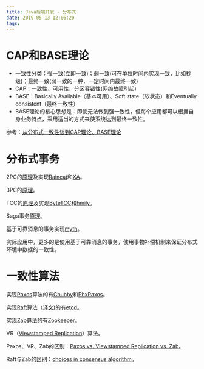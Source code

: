 ```yaml
---
title: Java后端开发 - 分布式
date: 2019-05-13 12:06:20
tags:
---
```


# CAP和BASE理论

- 一致性分类：强一致(立即一致)；弱一致(可在单位时间内实现一致，比如秒级)；最终一致(弱一致的一种，一定时间内最终一致)
- CAP：一致性、可用性、分区容错性(网络故障引起)
- BASE：Basically Available（基本可用）、Soft state（软状态）和Eventually consistent（最终一致性）
- BASE理论的核心思想是：即使无法做到强一致性，但每个应用都可以根据自身业务特点，采用适当的方式来使系统达到最终一致性。

参考：[从分布式一致性谈到CAP理论、BASE理论](http://www.cnblogs.com/szlbm/p/5588543.html)

# 分布式事务

2PC的[原理](https://en.wikipedia.org/wiki/Two-phase_commit_protocol)及实现[Raincat](https://github.com/yu199195/Raincat)和[XA](https://en.wikipedia.org/wiki/X/Open_XA)。

3PC的[原理](https://en.wikipedia.org/wiki/Three-phase_commit_protocol)。

TCC的[原理](https://blog.csdn.net/kobejayandy/article/details/54783212)及实现[ByteTCC](https://github.com/liuyangming/ByteTCC)和[hmily](https://github.com/yu199195/hmily)。

Saga事务[原理](https://www.jianshu.com/p/e4b662407c66)。

基于可靠消息的事务实现[myth](https://github.com/yu199195/myth)。

实际应用中，更多的是使用基于可靠消息的事务，使用事物补偿机制来保证分布式环境中数据的一致性。

# 一致性算法

实现[Paxos](https://lamport.azurewebsites.net/pubs/paxos-simple.pdf)算法的有[Chubby](https://static.googleusercontent.com/media/research.google.com/en//archive/chubby-osdi06.pdf)和[PhxPaxos](https://github.com/Tencent/phxpaxos)。

实现[Raft](https://raft.github.io/raft.pdf)算法（[译文](https://www.infoq.cn/article/raft-paper))的有[etcd](https://github.com/etcd-io/etcd)。

实现[Zab](http://www.tcs.hut.fi/Studies/T-79.5001/reports/2012-deSouzaMedeiros.pdf)算法的有[Zookeeper](https://github.com/apache/zookeeper)。

VR（[Viewstamped Replication](http://www.pmg.csail.mit.edu/papers/vr.pdf)）算法。

Paxos、VR、Zab的区别：[Paxos vs. Viewstamped Replication vs. Zab](https://www.cs.cornell.edu/fbs/publications/viveLaDifference.pdf)。

Raft与Zab的区别：[choices in consensus algorithm](http://baotiao.github.io/2017/11/16/choice-in-consensus/)。

